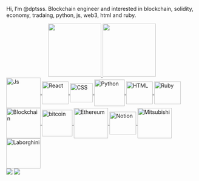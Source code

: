 Hi, I’m @dptsss. Blockchain engineer and interested in blockchain, solidity, economy, tradaing, python, js, web3, html and ruby.

<div align="center">
 <a href="https://github.com/dptsss">
  <img height="140em" src="https://github-readme-stats.vercel.app/api?username=dptsss&show_icons=true&theme=graywhite&include_all_commits=true&count_private=true"/>
  <img height="140em" src="https://github-readme-stats.vercel.app/api/top-langs/?username=dptsss&layout=compact&langs_count=7&theme=vision-friendly-dark"/>
</div>
 
 <div>
  <img align="center" alt="Js" height="80" width="90" src="https://img.shields.io/badge/JavaScript-323330?style=for-the-badge&logo=javascript&logoColor=F7DF1E">
  <img align="center" alt="React" height="60" width="70" src="https://img.shields.io/badge/React-20232A?style=for-the-badge&logo=react&logoColor=61DAFB">
  <img align="center" alt="CSS" height="50" width="60" src="https://img.shields.io/badge/CSS-239120?&style=for-the-badge&logo=css3&logoColor=white">
  <img align="center" alt="Python" height="70" width="80" src="https://img.shields.io/badge/Python-14354C?style=for-the-badge&logo=python&logoColor=white">
  <img align="center" alt="HTML" height="60" width="70" src="https://img.shields.io/badge/HTML-239120?style=for-the-badge&logo=html5&logoColor=white">
  <img align="center" alt="Ruby" height="60" width="70" src="https://img.shields.io/badge/Ruby-CC342D?style=for-the-badge&logo=ruby&logoColor=white">
  <img align="center" alt="Blockchain" height="80" width="90" src="https://img.shields.io/badge/hyperledger-2F3134?style=for-the-badge&logo=hyperledger&logoColor=white">
  <img align="center" alt="bitcoin" height="70" width="80" src="https://img.shields.io/badge/Bitcoin-000000?style=for-the-badge&logo=bitcoin&logoColor=white">
<img align="center" alt="Ethereum" height="80" width="90" src="https://img.shields.io/badge/Ethereum-3C3C3D?style=for-the-badge&logo=Ethereum&logoColor=white">
 <img align="center" alt="Notion" height="60" width="70" src="https://img.shields.io/badge/Notion-000000?style=for-the-badge&logo=notion&logoColor=white">
 <img align="center" alt="Mitsubishi" height="80" width="90" src="https://aleen42.github.io/badges/src/mitsubishi.svg">
 <img align="center" alt="Laborghini" height="80" width="90" src="https://aleen42.github.io/badges/src/lamborghini.svg">
</div>
 
<div
  <a href = "mailto:marcuschaer@gmail.com"><img src="https://img.shields.io/badge/-Gmail-%23333?style=for-the-badge&logo=gmail&logoColor=white" target="_blank"></a>
  <a href="https://www.linkedin.com/in/marcuschaer" target="_blank"><img src="https://img.shields.io/badge/-LinkedIn-%230077B5?style=for-the-badge&logo=linkedin&logoColor=white" target="_blank"></a> 
 
</div>
